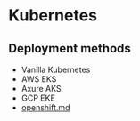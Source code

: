 # Kubernetes

## Deployment methods

* Vanilla Kubernetes
* AWS EKS
* Axure AKS
* GCP EKE
* [openshift.md](openshift.md "mention")
